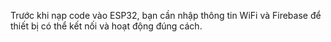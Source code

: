Trước khi nạp code vào ESP32, bạn cần nhập thông tin WiFi và Firebase để thiết bị có thể kết nối và hoạt động đúng cách.
